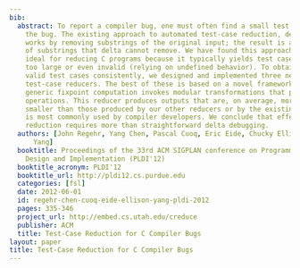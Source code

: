 ```yaml
---
bib:
  abstract: To report a compiler bug, one must often find a small test case that triggers
    the bug. The existing approach to automated test-case reduction, delta debugging,
    works by removing substrings of the original input; the result is a concatenation
    of substrings that delta cannot remove. We have found this approach less than
    ideal for reducing C programs because it typically yields test cases that are
    too large or even invalid (relying on undefined behavior). To obtain small and
    valid test cases consistently, we designed and implemented three new, domain-specific
    test-case reducers. The best of these is based on a novel framework in which a
    generic fixpoint computation invokes modular transformations that perform reduction
    operations. This reducer produces outputs that are, on average, more than 25 times
    smaller than those produced by our other reducers or by the existing reducer that
    is most commonly used by compiler developers. We conclude that effective program
    reduction requires more than straightforward delta debugging.
  authors: [John Regehr, Yang Chen, Pascal Cuoq, Eric Eide, Chucky Ellison, Xuejun
      Yang]
  booktitle: Proceedings of the 33rd ACM SIGPLAN conference on Programming Language
    Design and Implementation (PLDI'12)
  booktitle_acronym: PLDI'12
  booktitle_url: http://pldi12.cs.purdue.edu
  categories: [fsl]
  date: 2012-06-01
  id: regehr-chen-cuoq-eide-ellison-yang-pldi-2012
  pages: 335-346
  project_url: http://embed.cs.utah.edu/creduce
  publisher: ACM
  title: Test-Case Reduction for C Compiler Bugs
layout: paper
title: Test-Case Reduction for C Compiler Bugs
---
```

